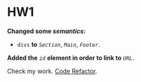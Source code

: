# HW1
 **Changed some _semantics_:**
 - `divs` **to** _`Section`_, _`Main`_, _`Footer`_.

 **Added the** _`id`_ **element in order to link to** _`URL`_.
 
Check my work. [Code Refactor](https://duanem33.github.io/Code-Refactor/).



